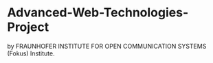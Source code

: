 # Advanced-Web-Technologies-Project

by FRAUNHOFER INSTITUTE FOR OPEN COMMUNICATION SYSTEMS (Fokus) Institute.

